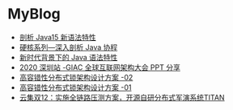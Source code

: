# MyBlog

* [剖析 Java15 新语法特性](https://xie.infoq.cn/article/92ba88c7926b5f5c6fbc11830)<br>
* [硬核系列—深入剖析 Java 协程](https://xie.infoq.cn/article/cef6d2931a54f85142d863db7)<br>
* [新时代背景下的 Java 语法特性](https://xie.infoq.cn/article/655943e5f85e6f79ffbd03047)<br>
* [2020 深圳站 -GIAC 全球互联网架构大会 PPT 分享](https://xie.infoq.cn/article/7e63991871391e04c6f6442cb)<br>
* [高容错性分布式锁架构设计方案 -02](https://xie.infoq.cn/article/545a3accd173d6517ebd0ad59)<br>
* [高容错性分布式锁架构设计方案 -01](https://xie.infoq.cn/article/4d571787a3280ef3094338f9b)<br>
* [云集双12：实施全链路压测方案，开源自研分布式军演系统TITAN](https://www.infoq.cn/article/yunjiweidian-12.12)
